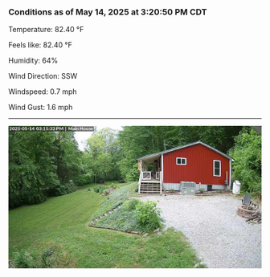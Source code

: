 ### Conditions as of May 14, 2025 at 3:20:50 PM CDT 

Temperature: 82.40 &deg;F

Feels like: 82.40 &deg;F

Humidity: 64%

Wind Direction: SSW

Windspeed: 0.7 mph

Wind Gust: 1.6 mph

---

<img src="./images/latest.jpeg"/>

